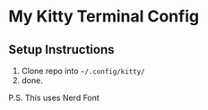 # My Kitty Terminal Config

## Setup Instructions
1. Clone repo into `~/.config/kitty/`
2. done.

P.S. This uses Nerd Font
